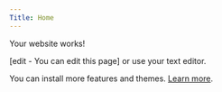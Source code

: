 ```yaml
---
Title: Home
---
```

Your website works!

[edit - You can edit this page] or use your text editor.

You can install more features and themes.
[Learn more](https://datenstrom.se/yellow/help/).